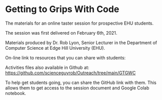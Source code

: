 # Getting to Grips With Code
The materials for an online taster session for prospective EHU students.

The session was first delivered on February 6th, 2021.

Materials produced by Dr. Rob Lyon, Senior Lecturer in the Department of Computer Science at Edge Hill University (EHU).

On-line link to resources that you can share with students:

Activities files also available in Github at: https://github.com/scienceguyrob/Outreach/tree/main/GTGWC

To help get students going, you can share the GitHub link with them. This allows them to get access to the session document and Google Colab notebook.
